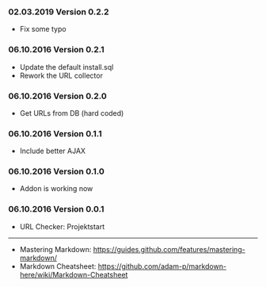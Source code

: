 ### 02.03.2019 Version 0.2.2 ###
- Fix some typo

### 06.10.2016 Version 0.2.1 ###
- Update the default install.sql
- Rework the URL collector

### 06.10.2016 Version 0.2.0 ###
- Get URLs from DB (hard coded)

### 06.10.2016 Version 0.1.1 ###
- Include better AJAX

### 06.10.2016 Version 0.1.0 ###
- Addon is working now

### 06.10.2016 Version 0.0.1 ###
- URL Checker: Projektstart

---

* Mastering Markdown: https://guides.github.com/features/mastering-markdown/
* Markdown Cheatsheet: https://github.com/adam-p/markdown-here/wiki/Markdown-Cheatsheet
